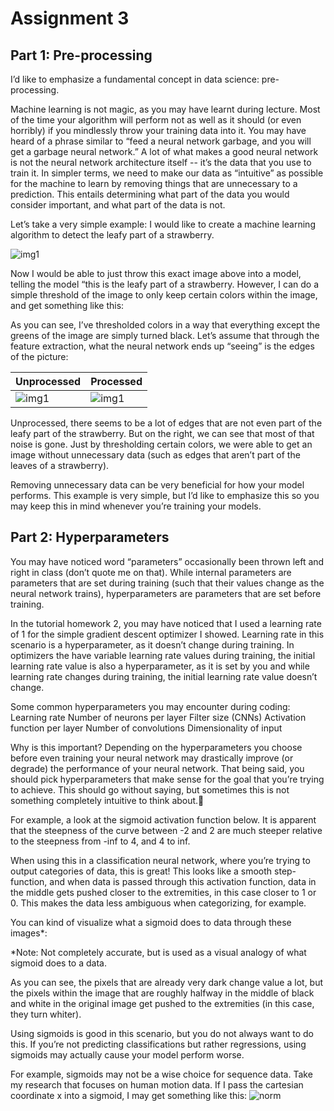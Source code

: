 # Assignment 3

## Part 1: Pre-processing
I’d like to emphasize a fundamental concept in data science: pre-processing.

Machine learning is not magic, as you may have learnt during lecture. Most of the time your algorithm will perform not as well as it should (or even horribly) if you mindlessly throw your training data into it. You may have heard of a phrase similar to “feed a neural network garbage, and you will get a garbage neural network.” A lot of what makes a good neural network is not the neural network architecture itself -- it’s the data that you use to train it. In simpler terms, we need to make our data as “intuitive” as possible for the machine to learn by removing things that are unnecessary to a prediction. This entails determining what part of the data you would consider important, and what part of the data is not.

Let’s take a very simple example: I would like to create a machine learning algorithm to detect the leafy part of a strawberry.

![img1](https://i.imgur.com/WnsH1fm.jpg)


Now I would be able to just throw this exact image above into a model, telling the model “this is the leafy part of a strawberry. However, I can do a simple threshold of the image to only keep certain colors within the image, and get something like this:

As you can see, I’ve thresholded colors in a way that everything except the greens of the image are simply turned black. Let’s assume that through the feature extraction, what the neural network ends up “seeing” is the edges of the picture:

Unprocessed | Processed
------------ | -------------
![img1](https://i.imgur.com/O16cN9k.png) | ![img1](https://i.imgur.com/0zOprgZ.png)

Unprocessed, there seems to be a lot of edges that are not even part of the leafy part of the strawberry. But on the right, we can see that most of that noise is gone. Just by thresholding certain colors, we were able to get an image without unnecessary data (such as edges that aren’t part of the leaves of a strawberry).

Removing unnecessary data can be very beneficial for how your model performs. This example is very simple, but I’d like to emphasize this so you may keep this in mind whenever you’re training your models.

## Part 2: Hyperparameters
You may have noticed word “parameters” occasionally been thrown left and right in class (don’t quote me on that). While internal parameters are parameters that are set during training (such that their values change as the neural network trains), hyperparameters are parameters that are set before training. 

In the tutorial homework 2, you may have noticed that I used a learning rate of 1 for the simple gradient descent optimizer I showed. Learning rate in this scenario is a hyperparameter, as it doesn’t change during training. In optimizers the have variable learning rate values during training, the initial learning rate value is also a hyperparameter, as it is set by you and while learning rate changes during training, the initial learning rate value doesn’t change.

Some common hyperparameters you may encounter during coding:
Learning rate
Number of neurons per layer
Filter size (CNNs)
Activation function per layer
Number of convolutions
Dimensionality of input

Why is this important? Depending on the hyperparameters you choose before even training your neural network may drastically improve (or degrade) the performance of your neural network. That being said, you should pick hyperparameters that make sense for the goal that you’re trying to achieve. This should go without saying, but sometimes this is not something completely intuitive to think about.

For example, a look at the sigmoid activation function below. It is apparent that the steepness of the curve between -2 and 2 are much steeper relative to the steepness from -inf to 4, and 4 to inf.

When using this in a classification neural network, where you’re trying to output categories of data, this is great! This looks like a smooth step-function, and when data is passed through this activation function, data in the middle gets pushed closer to the extremities, in this case closer to 1 or 0. This makes the data less ambiguous when categorizing, for example.



You can kind of visualize what a sigmoid does to data through these images*:

*Note: Not completely accurate, but is used as a visual analogy of what sigmoid does to a data.

As you can see, the pixels that are already very dark change value a lot, but the pixels within the image that are roughly halfway in the middle of black and white in the original image get pushed to the extremities (in this case, they turn whiter).

Using sigmoids is good in this scenario, but you do not always want to do this. If you’re not predicting classifications but rather regressions, using sigmoids may actually cause your model perform worse.

For example, sigmoids may not be a wise choice for sequence data. Take my research that focuses on human motion data. If I pass the cartesian coordinate x into a sigmoid, I may get something like this:
![norm](https://i.imgur.com/Xqqmdxz.gif)
